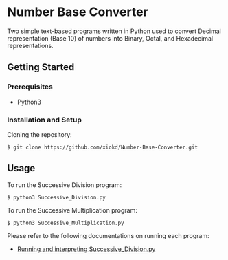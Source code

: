 # Number Base Converter

Two simple text-based programs written in Python used to convert Decimal representation (Base 10) of numbers into Binary, Octal, and Hexadecimal representations.

## Getting Started
### Prerequisites

* Python3

### Installation and Setup

Cloning the repository:

```
$ git clone https://github.com/xiokd/Number-Base-Converter.git
```

## Usage

To run the Successive Division program:

```
$ python3 Successive_Division.py
```

To run the Successive Multiplication program:
```
$ python3 Successive_Multiplication.py
```
Please refer to the following documentations on running each program:
- [Running and interpreting Successive_Division.py](Docs/Successive_Division.md)

